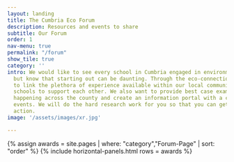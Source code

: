 ```yaml
---
layout: landing
title: The Cumbria Eco Forum
description: Resources and events to share
subtitle: Our Forum
order: 1
nav-menu: true
permalink: "/forum"
show_tile: true
category: ''
intro: We would like to see every school in Cumbria engaged in environmental activities
  but know that starting out can be daunting. Through the eco-connections hub we want
  to link the plethora of experience available within our local community and connect
  schools to support each other. We also want to provide best case examples of initiatives
  happening across the county and create an information portal with a calendar of
  events. We will do the hard research work for you so that you can get on with the
  action.
image: '/assets/images/xr.jpg'

---
```

{% assign awards = site.pages | where: "category","Forum-Page" | sort: "order" %}
{% include horizontal-panels.html rows = awards %}
